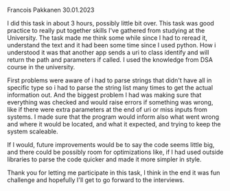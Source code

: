 Francois Pakkanen 30.01.2023

I did this task in about 3 hours, possibly little bit over. This task was good practice to really put together skills I've gathered from studying at the University. The task made me think some while since I had to reread it, understand the text and it had been some time since I used python. How i understood it was that another app sends a uri to class identify and will return the path and parameters if called. I used the knowledge from DSA course in the university. 

First problems were aware of i had to parse strings that didn't have all in specific type so i had to parse the string list many times to get the actual information out. And the biggest problem I had was making sure that everything was checked and would raise errors if something was wrong, like if there were extra parameters at the end of uri or miss inputs from systems. I made sure that the program would inform also what went wrong and where it would be located, and what it expected, and trying to keep the system scaleable.

If I would, future improvements would be to say the code seems little big, and there could be possibly room for optimizations like, if I had used outside libraries to parse the code quicker and made it more simpler in style.

Thank you for letting me participate in this task, I think in the end it was fun challenge and hopefully I'll get to go forward to the interviews.